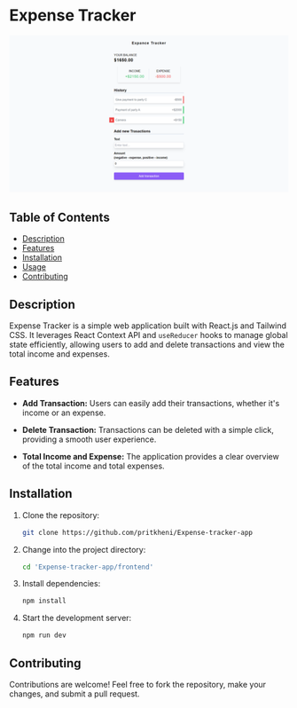 # Expense Tracker

![Expense Tracker](./screenshot/expense-tracker.png)

## Table of Contents

- [Description](#description)
- [Features](#features)
- [Installation](#installation)
- [Usage](#usage)
- [Contributing](#contributing)

## Description

Expense Tracker is a simple web application built with React.js and Tailwind CSS. It leverages React Context API and `useReducer` hooks to manage global state efficiently, allowing users to add and delete transactions and view the total income and expenses.

## Features

- **Add Transaction:** Users can easily add their transactions, whether it's income or an expense.

- **Delete Transaction:** Transactions can be deleted with a simple click, providing a smooth user experience.

- **Total Income and Expense:** The application provides a clear overview of the total income and total expenses.

## Installation

1. Clone the repository:

   ```bash
   git clone https://github.com/pritkheni/Expense-tracker-app

   ```

2. Change into the project directory:

   ```bash
   cd 'Expense-tracker-app/frontend'

   ```

3. Install dependencies:

   ```bash
   npm install

   ```

4. Start the development server:
   ```bash
   npm run dev
   ```

## Contributing

Contributions are welcome! Feel free to fork the repository, make your changes, and submit a pull request.
